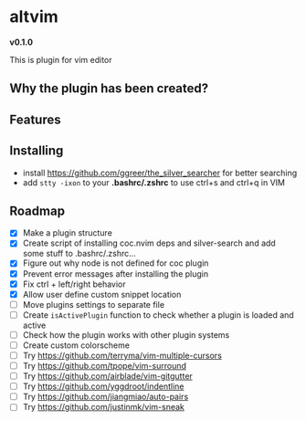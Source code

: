 # altvim

**v0.1.0**

This is plugin for vim editor

## Why the plugin has been created?


## Features


## Installing

- install https://github.com/ggreer/the_silver_searcher for better searching
- add `stty -ixon` to your **.bashrc/.zshrc** to use ctrl+s and ctrl+q in VIM


## Roadmap

- [x] Make a plugin structure
- [x] Create script of installing coc.nvim deps and silver-search and add some stuff to .bashrc/.zshrc...
- [x] Figure out why node is not defined for coc plugin
- [x] Prevent error messages after installing the plugin
- [x] Fix ctrl + left/right behavior
- [x] Allow user define custom snippet location
- [ ] Move plugins settings to separate file
- [ ] Create `isActivePlugin` function to check whether a plugin is loaded and active
- [ ] Check how the plugin works with other plugin systems
- [ ] Create custom colorscheme
- [ ] Try https://github.com/terryma/vim-multiple-cursors
- [ ] Try https://github.com/tpope/vim-surround
- [ ] Try https://github.com/airblade/vim-gitgutter
- [ ] Try https://github.com/yggdroot/indentline
- [ ] Try https://github.com/jiangmiao/auto-pairs
- [ ] Try https://github.com/justinmk/vim-sneak
